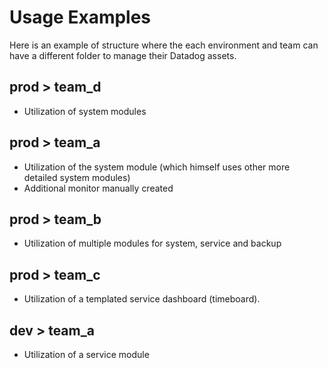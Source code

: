 # Usage Examples

Here is an example of structure where the each environment and team can have a different folder to manage their Datadog assets.

## prod > team_d

- Utilization of system modules

## prod > team_a

- Utilization of the system module (which himself uses other more detailed system modules)
- Additional monitor manually created

## prod > team_b

- Utilization of multiple modules for system, service and backup

## prod > team_c

- Utilization of a templated service dashboard (timeboard).

## dev > team_a

- Utilization of a service module